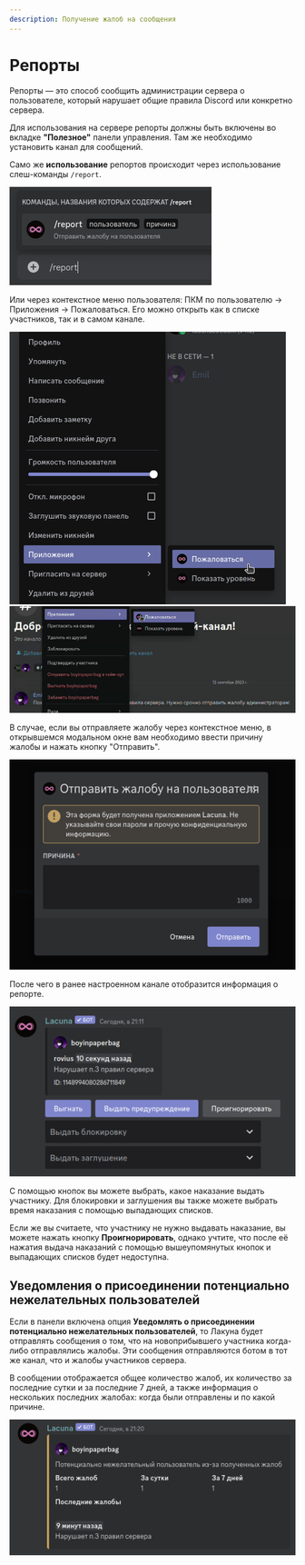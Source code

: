 ```yaml
---
description: Получение жалоб на сообщения
---
```


# Репорты

Репорты — это способ сообщить администрации сервера о пользователе, который нарушает общие правила Discord или конкретно сервера.

Для использования на сервере репорты должны быть включены во вкладке **"Полезное"** панели управления. Там же необходимо установить канал для сообщений.

Cамо же **использование** репортов происходит через использование слеш-команды `/report`.

<div align="left">

<img src="../.gitbook/assets/report-slash-command.png" alt="Слэш-команда">

</div>

Или через контекстное меню пользователя: ПКМ по пользователю -> Приложения -> Пожаловаться. Его можно открыть как в списке участников, так и в самом канале.

<div align="left">

<img src="../.gitbook/assets/reports-context-menu.png" alt="Контекстное меню пользователя в списке участников">
<img src="../.gitbook/assets/reports-context-menu-inchat.png" alt="Контекстное меню пользователя в канале">

</div>

В случае, если вы отправляете жалобу через контекстное меню, в открывшемся модальном окне вам необходимо ввести причину жалобы и нажать кнопку "Отправить".

<div align="left">

<img src="../.gitbook/assets/reports-reason-field.png" alt="Модальное окно ввода причины">

</div>

После чего в ранее настроенном канале отобразится информация о репорте.

<div align="left">

<img src="../.gitbook/assets/reports-recieved.png" alt="Полученный репорт">

</div>

С помощью кнопок вы можете выбрать, какое наказание выдать участнику. Для блокировки и заглушения вы также можете выбрать время наказания с помощью выпадающих списков.

Если же вы считаете, что участнику не нужно выдавать наказание, вы можете нажать кнопку **Проигнорировать**, однако учтите, что после её нажатия выдача наказаний с помощью вышеупомянутых кнопок и выпадающих списков будет недоступна.

## Уведомления о присоединении потенциально нежелательных пользователей

Если в панели включена опция **Уведомлять о присоединении потенциально нежелательных пользователей**, то Лакуна будет отправлять сообщения о том, что на новоприбывшего участника когда-либо отправлялись жалобы. Эти сообщения отправляются ботом в тот же канал, что и жалобы участников сервера.

В сообщении отображается общее количество жалоб, их количество за последние сутки и за последние 7 дней, а также информация о нескольких последних жалобах: когда были отправлены и по какой причине.

<div align="left">

<img src="../.gitbook/assets/reports-unwanted-user.png" alt="Пример уведомления о потенциально нежелательном пользователе">

</div>